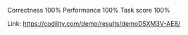Correctness 100%
Performance 100%
Task score  100%

Link: https://codility.com/demo/results/demoD5XM3V-AE8/